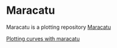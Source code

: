 # Maracatu
Maracatu is a plotting repository
[Maracatu](https://en.wikipedia.org/wiki/Maracatu)

[Plotting curves with maracatu](/Plotting%20Curves.ipynb)
